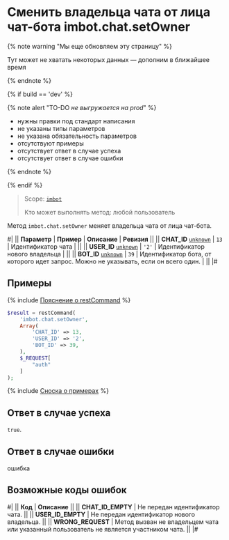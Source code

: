 # Сменить владельца чата от лица чат-бота imbot.chat.setOwner

{% note warning "Мы еще обновляем эту страницу" %}

Тут может не хватать некоторых данных — дополним в ближайшее время

{% endnote %}

{% if build == 'dev' %}

{% note alert "TO-DO _не выгружается на prod_" %}

- нужны правки под стандарт написания
- не указаны типы параметров
- не указана обязательность параметров
- отсутствуют примеры
- отсутствует ответ в случае успеха
- отсутствует ответ в случае ошибки

{% endnote %}

{% endif %}

> Scope: [`imbot`](../../scopes/permissions.md)
>
> Кто может выполнять метод: любой пользователь

Метод `imbot.chat.setOwner` меняет владельца чата от лица чат-бота.

#|
|| **Параметр** | **Пример** | **Описание** | **Ревизия** ||
|| **CHAT_ID**
[`unknown`](../../data-types.md) | `13` | Идентификатор чата | ||
|| **USER_ID**
[`unknown`](../../data-types.md) | `'2'` | Идентификатор нового владельца | ||
|| **BOT_ID**
[`unknown`](../../data-types.md) | `39` | Идентификатор бота, от которого идет запрос. Можно не указывать, если он всего один. | ||
|#

## Примеры

{% include [Пояснение о restCommand](../_includes/rest-command.md) %}

```php
$result = restCommand(
    'imbot.chat.setOwner',
    Array(
        'CHAT_ID' => 13,
        'USER_ID' => '2',
        'BOT_ID' => 39,
    ),
    $_REQUEST[
        "auth"
    ]
);
```

{% include [Сноска о примерах](../../../_includes/examples.md) %}

## Ответ в случае успеха

`true`.

## Ответ в случае ошибки

ошибка

## Возможные коды ошибок

#|
|| **Код** | **Описание** ||
|| **CHAT_ID_EMPTY** | Не передан идентификатор чата. ||
|| **USER_ID_EMPTY** | Не передан идентификатор нового владельца. ||
|| **WRONG_REQUEST** | Метод вызван не владельцем чата или указанный пользователь не является участником чата. ||
|#